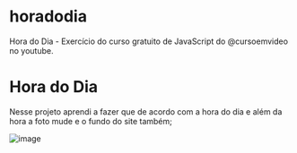 # horadodia
Hora do Dia - Exercício do curso gratuito de JavaScript do @cursoemvideo no youtube.
<h1> Hora do Dia</h1>
Nesse projeto aprendi a fazer que de acordo com a hora do dia e além da hora a foto mude e o fundo do site também;
<br>

![image](https://user-images.githubusercontent.com/97336674/157280074-40126668-66d8-4310-b4a7-87b9dbb474e9.png)
